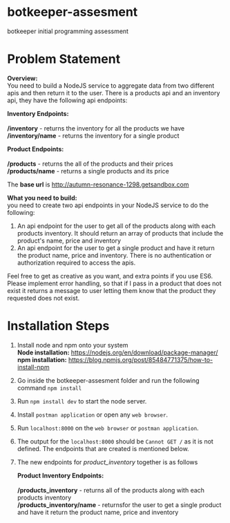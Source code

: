 # botkeeper-assesment
botkeeper initial programming assessment

# Problem Statement

**Overview:** <br/>
You need to build a NodeJS service to aggregate data from two different apis and then return it to the user. There is a products api and an inventory api, they have the following api endpoints:

**Inventory Endpoints:**<br/><br/>
**/inventory** - returns the inventory for all the products we have <br/>
**/inventory/name**  - returns the inventory for a single product <br/>

**Product Endpoints:**<br/><br/>
**/products** - returns the all of the products and their prices <br/>
**/products/name** - returns a single products and its price <br/>

The **base url** is http://autumn-resonance-1298.getsandbox.com <br/>

**What you need to build:**<br/>
you need to create two api endpoints in your NodeJS service to do the following:
1. An api endpoint for the user to get all of the products along with each products inventory. It should return an array of products that include the product's name, price and inventory
2. An api endpoint for the user to get a single product and have it return the product name, price and inventory.
There is no authentication or authorization required to access the apis.

Feel free to get as creative as you want, and extra points if you use ES6. Please implement error handling, so that if I pass in a product that does not exist it returns a message to user letting them know that the product they requested does not exist.

# Installation Steps

1. Install node and npm onto your system <br/>
    **Node installation:** https://nodejs.org/en/download/package-manager/<br/>
    **npm installation:** https://blog.npmjs.org/post/85484771375/how-to-install-npm<br/>

2. Go inside the botkeeper-assesment folder and run the following command
    `npm install`

3. Run `npm install dev` to start the node server.

4. Install `postman application` or open any `web browser`.

5. Run `localhost:8000` on the `web browser` or `postman application`.

6. The output for the `localhost:8000` should be `Cannot GET /` as it is not defined. The endpoints that are created is mentioned below.

7. The new endpoints for *product_inventory* together is as follows<br />

    **Product Inventory Endpoints:** <br/><br/>
    **/products_inventory** - returns all of the products along with each products inventory <br/>
    **/products_inventory/name** - returnsfor the user to get a single product and have it return the product name, price and inventory <br/>
